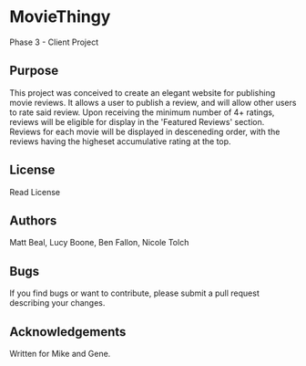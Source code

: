 # MovieThingy
Phase 3 - Client Project

## Purpose
This project was conceived to create an elegant website for publishing movie reviews. It allows a user to publish a review, and will allow other users to rate said review. Upon receiving the minimum number of 4+ ratings, reviews will be eligible for display in the 'Featured Reviews' section. Reviews for each movie will be displayed in desceneding order, with the reviews having the higheset accumulative rating at the top.

## License
Read License

## Authors
Matt Beal, Lucy Boone, Ben Fallon, Nicole Tolch

## Bugs
If you find bugs or want to contribute, please submit a pull request describing your changes.

## Acknowledgements
Written for Mike and Gene.
